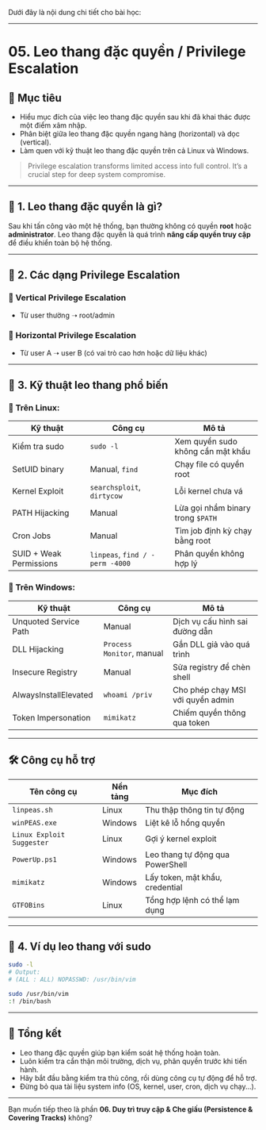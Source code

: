 Dưới đây là nội dung chi tiết cho bài học:

---

# 05. Leo thang đặc quyền / Privilege Escalation

## 🎯 Mục tiêu

* Hiểu mục đích của việc leo thang đặc quyền sau khi đã khai thác được một điểm xâm nhập.
* Phân biệt giữa leo thang đặc quyền ngang hàng (horizontal) và dọc (vertical).
* Làm quen với kỹ thuật leo thang đặc quyền trên cả Linux và Windows.

> Privilege escalation transforms limited access into full control. It’s a crucial step for deep system compromise.

---

## 🔐 1. Leo thang đặc quyền là gì?

Sau khi tấn công vào một hệ thống, bạn thường không có quyền **root** hoặc **administrator**.
Leo thang đặc quyền là quá trình **nâng cấp quyền truy cập** để điều khiển toàn bộ hệ thống.

---

## 🧭 2. Các dạng Privilege Escalation

### 🔸 Vertical Privilege Escalation

* Từ user thường ➝ root/admin

### 🔸 Horizontal Privilege Escalation

* Từ user A ➝ user B (có vai trò cao hơn hoặc dữ liệu khác)

---

## 🧰 3. Kỹ thuật leo thang phổ biến

### 🔹 Trên Linux:

| Kỹ thuật                | Công cụ                         | Mô tả                             |
| ----------------------- | ------------------------------- | --------------------------------- |
| Kiểm tra sudo           | `sudo -l`                       | Xem quyền sudo không cần mật khẩu |
| SetUID binary           | Manual, `find`                  | Chạy file có quyền root           |
| Kernel Exploit          | `searchsploit`, `dirtycow`      | Lỗi kernel chưa vá                |
| PATH Hijacking          | Manual                          | Lừa gọi nhầm binary trong `$PATH` |
| Cron Jobs               | Manual                          | Tìm job định kỳ chạy bằng root    |
| SUID + Weak Permissions | `linpeas`, `find / -perm -4000` | Phân quyền không hợp lý           |

### 🔹 Trên Windows:

| Kỹ thuật              | Công cụ                   | Mô tả                             |
| --------------------- | ------------------------- | --------------------------------- |
| Unquoted Service Path | Manual                    | Dịch vụ cấu hình sai đường dẫn    |
| DLL Hijacking         | `Process Monitor`, manual | Gắn DLL giả vào quá trình         |
| Insecure Registry     | Manual                    | Sửa registry để chèn shell        |
| AlwaysInstallElevated | `whoami /priv`            | Cho phép chạy MSI với quyền admin |
| Token Impersonation   | `mimikatz`                | Chiếm quyền thông qua token       |

---

## 🛠 Công cụ hỗ trợ

| Tên công cụ               | Nền tảng | Mục đích                         |
| ------------------------- | -------- | -------------------------------- |
| `linpeas.sh`              | Linux    | Thu thập thông tin tự động       |
| `winPEAS.exe`             | Windows  | Liệt kê lỗ hổng quyền            |
| `Linux Exploit Suggester` | Linux    | Gợi ý kernel exploit             |
| `PowerUp.ps1`             | Windows  | Leo thang tự động qua PowerShell |
| `mimikatz`                | Windows  | Lấy token, mật khẩu, credential  |
| `GTFOBins`                | Linux    | Tổng hợp lệnh có thể lạm dụng    |

---

## 🧪 4. Ví dụ leo thang với sudo

```bash
sudo -l
# Output:
# (ALL : ALL) NOPASSWD: /usr/bin/vim

sudo /usr/bin/vim
:! /bin/bash
```

---

## 🧠 Tổng kết

* Leo thang đặc quyền giúp bạn kiểm soát hệ thống hoàn toàn.
* Luôn kiểm tra cẩn thận môi trường, dịch vụ, phân quyền trước khi tiến hành.
* Hãy bắt đầu bằng kiểm tra thủ công, rồi dùng công cụ tự động để hỗ trợ.
* Đừng bỏ qua tài liệu system info (OS, kernel, user, cron, dịch vụ chạy...).

---

Bạn muốn tiếp theo là phần **06. Duy trì truy cập & Che giấu (Persistence & Covering Tracks)** không?
